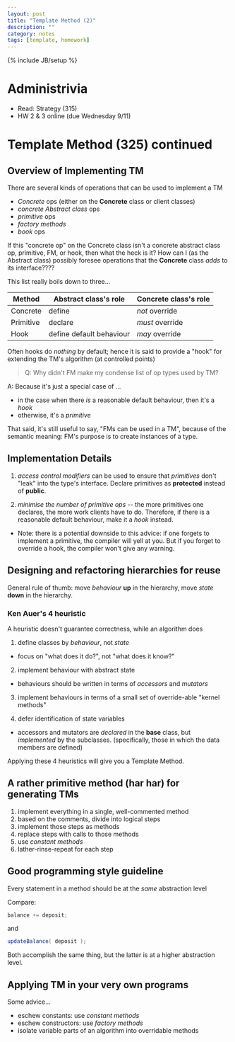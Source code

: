 ```yaml
---
layout: post
title: "Template Method (2)"
description: ""
category: notes
tags: [template, homework]
---
```

{% include JB/setup %}

# Administrivia

* Read: Strategy (315)
* HW 2 & 3 online (due Wednesday 9/11)

# Template Method (325) continued

## Overview of Implementing TM

There are several kinds of operations that can be used to implement a TM

* *Concrete* ops (either on the **Concrete** class or client classes)
* *concrete Abstract class* ops
* *primitive* ops
* *factory methods*
* *book* ops 

If this "concrete op" on the Concrete class isn't a concrete abstract
class op, primitive, FM, or hook, then what the heck is it? How can I
(as the Abstract class) possibly foresee operations that the
**Concrete** class *adds* to its interface????

This list really boils down to three...

| Method               | Abstract class's role     | Concrete class's role |
| -------------------- | ------------------------- | --------------------- |
| Concrete             | define                    | *not* override        | 
| Primitive            | declare                   | *must* override       |
| Hook                 | define default behaviour  | *may* override        |


Often hooks do *nothing* by default; hence it is said to provide a
"hook" for extending the TM's algorithm (at controlled points)

> Q: Why didn't FM make my condense list of op types used by TM?

A: Because it's just a special case of ...

  * in the case when there *is* a reasonable default behaviour, then
    it's a *hook*
  * otherwise, it's a *primitive*

That said, it's still useful to say, "FMs can be used in a TM", because
of the semantic meaning: FM's purpose is to create instances of a type. 

## Implementation Details

1. *access control modifiers* can be used to ensure that *primitives*
   don't "leak" into the type's interface. Declare primitives as
__protected__ instead of __public__.

2. *minimise the number of primitive ops* -- the more primitives one
   declares, the more work clients have to do. Therefore, if there is a
reasonable default behaviour, make it a *hook* instead. 

  * Note: there is a potential downside to this advice: if one forgets
    to implement a primitive, the compiler will yell at you. But if you
forget to override a hook, the compiler won't give any warning.

## Designing and refactoring hierarchies for reuse

General rule of thumb: move *behaviour* __up__ in the hierarchy, move
*state* __down__ in the hierarchy. 

### Ken Auer's 4 heuristic 

A heuristic doesn't guarantee correctness, while an algorithm does

1. define classes by *behaviour*, not *state*
  * focus on "what does it do?", not "what does it know?"

2. implement behaviour with abstract state
  * behaviours should be written in terms of *accessors* and *mutators*

3. implement behaviours in terms of a small set of override-able "kernel
   methods"

4. defer identification of state variables
  * accessors and mutators are *declared* in the __base__ class, but
    *implemented* by the subclasses. (specifically, those in which the
data members are defined) 

Applying these 4 heuristics will give you a Template Method. 

## A rather primitive method (har har) for generating TMs

1. implement everything in a single, well-commented method
2. based on the comments, divide into logical steps
3. implement those steps as methods
4. replace steps with calls to those methods
5. use *constant methods*
6. lather-rinse-repeat for each step

## Good programming style guideline

Every statement in a method should be at the *same* abstraction level

Compare: 

``` java
balance += deposit; 
```

and 

``` java
updateBalance( deposit );
```

Both accomplish the same thing, but the latter is at a higher
abstraction level. 

## Applying TM in your very own programs

Some advice... 

* eschew constants: use *constant methods*
* eschew constructors: use *factory methods* 
* isolate variable parts of an algorithm into overridable methods 




